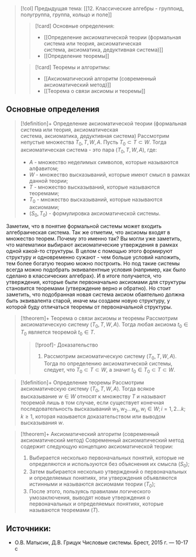 > [!col] Предыдущая тема: [[12. Классические алгебры - группоид, полугруппа, группа, кольцо и поле]]
>> [!card] Основные определения:
>> * [[Определение аксиоматической теории (формальная система или теория, аксиоматическая система, аксиоматика, дедуктивная система)]]
>> * [[Определение теоремы]]
>
>> [!card] Теоремы и алгоритмы:
>> * [[Аксиоматический алгоритм (современный аксиоматический метод)]]
>> * [[Теорема о связи аксиомы и теоремы]]
## Основные определения
> [!definition]+ Определение аксиоматической теории (формальная система или теория, аксиоматическая система, аксиоматика, дедуктивная система)
> Рассмотрим непустые множества $T_0, T, W, A$. Пусть $T_0 \subset T \subset W$. Тогда аксиоматическая система - это пара $(T_0, T, W, A)$, где:  
> * $A$ - множество неделимых символов, которые называются алфавитом;  
> * $W$ - множество высказываний, которые имеют смысл в рамках данной теории;  
> * $T$ - множество высказываний, которые называются теоремами;  
> * $T_0$ - множество высказываний, которые называются аксиомами;
> * $(S_0, T_0)$ - формулировка аксиоматической системы.

Заметим, что в понятие формальной системы может входить алгебраическая система. Так же отметим, что аксиомы входят в множество теорем. Почему это именно так? Вы могли уже заметить, что математики выбирают аксиоматические утверждения в рамках одной какой-то структуры. В целом с помощью этого формируют структуру и одновременно сужают - чем больше условий наложить, тем более богатую теорию можно построить. Но под такие системы всегда можно подобрать эквивалентные условия (например, как было сделано в классических алгебрах). И в итоге получается, что утверждения, которые были первоначально аксиомами для структуры становится теоремами (утверждение верно и обратно). Но стоит заметить, что подобранная новая система аксиом обаятельно должна быть эквивалента старой, иначе мы создаем новую структуру, у которой буду отличаться теоремы от первоначальной структуры. 

> [!theorem]+ Теорема о связи аксиомы и теоремы
> Рассмотрим аксиоматическую систему $(T_0, T, W, A)$. Тогда любая аксиома $t_0 \in T_0$ является теоремой $t_0 \in T$.
> > [!proof]- Доказательство
> > 1. Рассмотрим аксиоматическую систему $(T_0, T, W, A)$. Тогда по определению аксиоматической системы, следует, что $T_0 \subset T \subset W$, а значит $t_0 \in T_0 \subset T \subset W$.

> [!definition]+ Определение теоремы
> Рассмотрим аксиоматическую систему $(T_0, T, W, A)$. Тогда всякое высказывание $w \in W$ относят к множеству $T$ и называют теоремой лишь в том случае, если существует конечная последовательность высказываний $w_1, w_2 ... w_k, \,w_i \in W; \, i = 1, 2 ... k; \, k \geq 1$, которая называется доказательством или выводом высказывания $w$.

> [!theorem]+ Аксиоматический алгоритм (современный аксиоматический метод)
> Современный аксиоматический метод содержит следующую концепцию аксиоматической теории:  
> 1. Выбирается несколько первоначальных понятий, которые не определяются и используются без объяснения их смысла ($S_0$);  
> 2. Затем выбирается несколько утверждений о первоначальных и определяемых понятиях, эти утверждения объявляются истинными и называются аксиомами теории ($T_0$);  
> 3. После этого, пользуясь правилами логического умозаключения, выводят новые утверждения о первоначальных и определяемых понятиях, которые называются теоремами ($T$).

## Источники:
* О.В. Матысик, Д.В. Грицук Числовые системы. Брест, 2015 г. — 10-17 с